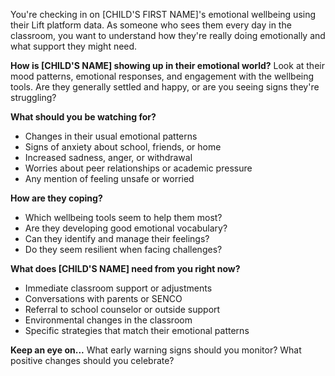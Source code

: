 You're checking in on [CHILD'S FIRST NAME]'s emotional wellbeing using their Lift platform data. As someone who sees them every day in the classroom, you want to understand how they're really doing emotionally and what support they might need.

**How is [CHILD'S NAME] showing up in their emotional world?**
Look at their mood patterns, emotional responses, and engagement with the wellbeing tools. Are they generally settled and happy, or are you seeing signs they're struggling?

**What should you be watching for?**
- Changes in their usual emotional patterns
- Signs of anxiety about school, friends, or home
- Increased sadness, anger, or withdrawal
- Worries about peer relationships or academic pressure
- Any mention of feeling unsafe or worried

**How are they coping?**
- Which wellbeing tools seem to help them most?
- Are they developing good emotional vocabulary?
- Can they identify and manage their feelings?
- Do they seem resilient when facing challenges?

**What does [CHILD'S NAME] need from you right now?**
- Immediate classroom support or adjustments
- Conversations with parents or SENCO
- Referral to school counselor or outside support
- Environmental changes in the classroom
- Specific strategies that match their emotional patterns

**Keep an eye on...**
What early warning signs should you monitor? What positive changes should you celebrate?